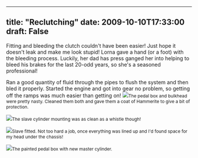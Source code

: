 
---
title: "Reclutching"
date: 2009-10-10T17:33:00
draft: False
---

Fitting and bleeding the clutch couldn't have been easier!  Just hope it doesn't leak and make me look stupid!  Lorna gave a hand (or a foot) with the bleeding process.  Luckily, her dad has press ganged her into helping to bleed his brakes for the last 20-odd years, so she's a seasoned professional!

Ran a good quantity of fluid through the pipes to flush the system and then bled it properly.  Started the engine and got into gear no problem, so getting off the ramps was much easier than getting on!
<span style="text-decoration: underline;">
</span><a href="http://danandtheduke.co.uk/uploaded_images/IMG_1892-739166.JPG"><img src="http://danandtheduke.co.uk/uploaded_images/IMG_1892-739092.JPG"/></a><span style="font-size:85%;">The pedal box and bulkhead were pretty nasty.  Cleaned them both and gave them a coat of <span>Hammerite</span> to give a bit of protection.

</span><a href="http://danandtheduke.co.uk/uploaded_images/IMG_1907-739186.JPG"><img src="http://danandtheduke.co.uk/uploaded_images/IMG_1907-739183.JPG"/></a><span style="font-size:85%;">The slave cylinder mounting was as clean as a whistle though!</span>

<a href="http://danandtheduke.co.uk/uploaded_images/IMG_1910-796326.JPG"><img src="http://danandtheduke.co.uk/uploaded_images/IMG_1910-796322.JPG"/></a><span style="font-size:85%;">Slave fitted.  Not too hard a job, once everything was lined up and I'd found space for my head under the chassis!</span>

<a href="http://danandtheduke.co.uk/uploaded_images/IMG_1916-796300.JPG"><img src="http://danandtheduke.co.uk/uploaded_images/IMG_1916-796295.JPG"/></a><span style="font-size:85%;">The painted pedal box with new master cylinder.</span>
